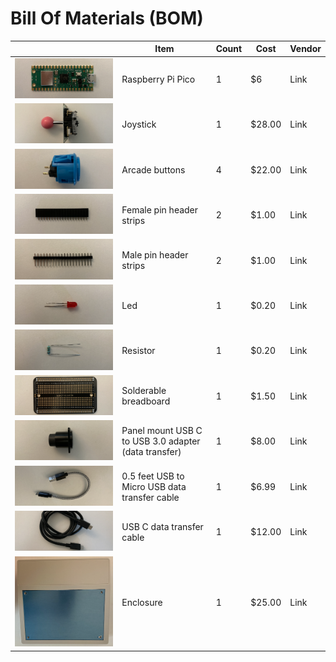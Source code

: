 # Bill Of Materials (BOM)

|   | Item | Count | Cost | Vendor |
| - | ---- | ----- | ---- | ------ |
| ![Raspberry Pi Pico](https://github.com/isacben/picocade/blob/main/img/parts/raspberry-pi-pico.png) | Raspberry Pi Pico | 1 | $6 | Link |
| ![Joystick](https://github.com/isacben/picocade/blob/main/img/parts/joystick.png) | Joystick | 1 | $28.00 | Link |
| ![Arcade buttons](https://github.com/isacben/picocade/blob/main/img/parts/arcade-button.png) | Arcade buttons | 4 | $22.00 | Link |
| ![Female pin header strip](https://github.com/isacben/picocade/blob/main/img/parts/female-pin-headers.png) | Female pin header strips | 2 | $1.00 | Link |
| ![Male pin header strip](https://github.com/isacben/picocade/blob/main/img/parts/male-pin-headers.png) | Male pin header strips | 2 | $1.00 | Link |
| ![Led](https://github.com/isacben/picocade/blob/main/img/parts/led.png) | Led | 1 | $0.20 | Link |
| ![Resistor](https://github.com/isacben/picocade/blob/main/img/parts/resistor.png) | Resistor | 1 | $0.20 | Link |
| ![Solderable breadboard](https://github.com/isacben/picocade/blob/main/img/parts/solderable-breadboard.png) | Solderable breadboard | 1 | $1.50 | Link |
| ![Panel mount USB C to USB 3.0 adapter](https://github.com/isacben/picocade/blob/main/img/parts/adapter.png) | Panel mount USB C to USB 3.0 adapter (data transfer) | 1 | $8.00 | Link |
| ![USB to Micro USB data transfer cable](https://github.com/isacben/picocade/blob/main/img/parts/usb-to-micro-usb-cable.png) | 0.5 feet USB to Micro USB data transfer cable | 1 | $6.99 | Link |
| ![USB C data transfer cable](https://github.com/isacben/picocade/blob/main/img/parts/usb-c-cable.png) | USB C data transfer cable | 1 | $12.00 | Link | 
| ![Enclosure](https://github.com/isacben/picocade/blob/main/img/parts/enclosure.png)| Enclosure | 1 | $25.00 | Link |
